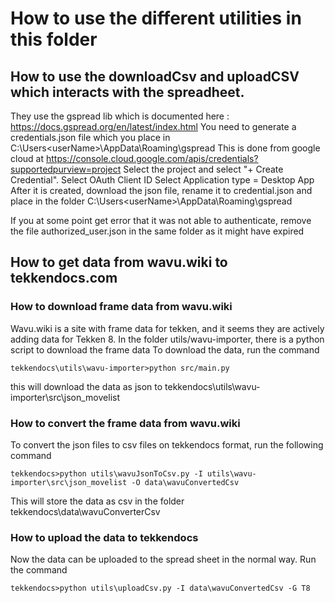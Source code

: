 # How to use the different utilities in this folder

## How to use the downloadCsv and uploadCSV which interacts with the spreadheet.

They use the gspread lib which is documented here : https://docs.gspread.org/en/latest/index.html
You need to generate a credentials.json file which you place in C:\Users\<userName>\AppData\Roaming\gspread
This is done from google cloud at https://console.cloud.google.com/apis/credentials?supportedpurview=project
Select the project and select "+ Create Credential".
Select OAuth Client ID
Select Application type = Desktop App
After it is created, download the json file, rename it to credential.json and place in the folder C:\Users\<userName>\AppData\Roaming\gspread

If you at some point get error that it was not able to authenticate, remove the file authorized_user.json in the same folder as it might have expired

## How to get data from wavu.wiki to tekkendocs.com

### How to download frame data from wavu.wiki

Wavu.wiki is a site with frame data for tekken, and it seems they are actively adding data for Tekken 8.
In the folder utils/wavu-importer, there is a python script to download the frame data
To download the data, run the command

```
tekkendocs\utils\wavu-importer>python src/main.py
```

this will download the data as json to tekkendocs\utils\wavu-importer\src\json_movelist

### How to convert the frame data from wavu.wiki

To convert the json files to csv files on tekkendocs format, run the following command

```
tekkendocs>python utils\wavuJsonToCsv.py -I utils\wavu-importer\src\json_movelist -O data\wavuConvertedCsv
```

This will store the data as csv in the folder tekkendocs\data\wavuConverterCsv

### How to upload the data to tekkendocs

Now the data can be uploaded to the spread sheet in the normal way. Run the command

```
tekkendocs>python utils\uploadCsv.py -I data\wavuConvertedCsv -G T8
```

